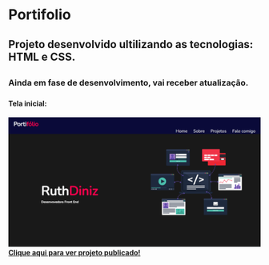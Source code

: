 # Portifolio

<h2> Projeto desenvolvido ultilizando as tecnologias: HTML e CSS.<h2>
<h3>Ainda em fase de desenvolvimento, vai receber atualização.<h3>
<h4>Tela inicial:<h4>
<img src="https://github.com/RuthLopesDiniz/Portifolio/blob/master/Images/portifolioimg.PNG?raw=true">
<a href="https://tiny-haupia-55089e.netlify.app/">Clique aqui para ver projeto publicado!</a>
